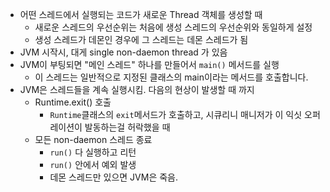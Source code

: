 - 어떤 스레드에서 실행되는 코드가 새로운 Thread 객체를 생성할 때
	- 새로운 스레드의 우선순위는 처음에 생성 스레드의 우선순위와 동일하게 설정
	- 생성 스레드가 데몬인 경우에 그 스레드는 데몬 스레드가 됨
- JVM 시작시, 대게 single non-daemon thread 가 있음
- JVM이 부팅되면 "메인 스레드" 하나를 만들어서 `main()` 메서드를 실행
	- 이 스레드는 일반적으로 지정된 클래스의 main이라는 메서드를 호출합니다.
- JVM은 스레드들을 계속 실행시킴. 다음의 현상이 발생할 때 까지
	- Runtime.exit() 호출
		- `Runtime`클래스의 `exit`메서드가 호출하고, 시큐리니 매니저가 이 익싯 오퍼레이션이 발동하는걸 허락했을 때
	- 모든 non-daemon 스레드 종료
		- `run()` 다 실행하고 리턴
		- `run()` 안에서 예외 발생
		- 데몬 스레드만 있으면 JVM은 죽음.